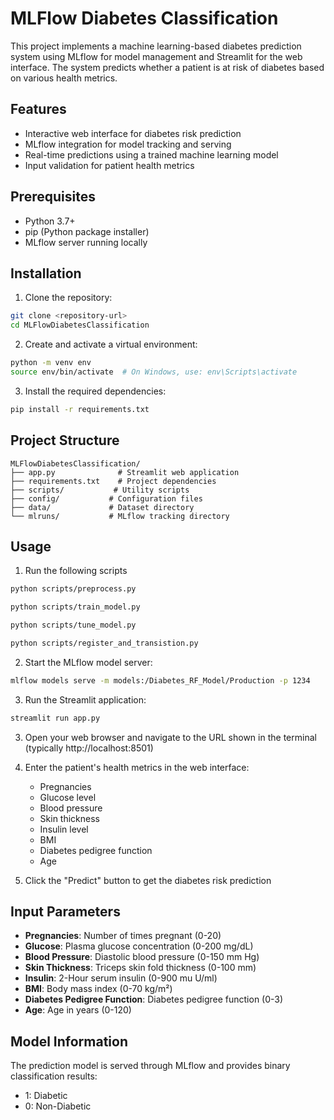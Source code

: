 # MLFlow Diabetes Classification

This project implements a machine learning-based diabetes prediction system using MLflow for model management and Streamlit for the web interface. The system predicts whether a patient is at risk of diabetes based on various health metrics.

## Features

- Interactive web interface for diabetes risk prediction
- MLflow integration for model tracking and serving
- Real-time predictions using a trained machine learning model
- Input validation for patient health metrics

## Prerequisites

- Python 3.7+
- pip (Python package installer)
- MLflow server running locally

## Installation

1. Clone the repository:
```bash
git clone <repository-url>
cd MLFlowDiabetesClassification
```

2. Create and activate a virtual environment:
```bash
python -m venv env
source env/bin/activate  # On Windows, use: env\Scripts\activate
```

3. Install the required dependencies:
```bash
pip install -r requirements.txt
```

## Project Structure

```
MLFlowDiabetesClassification/
├── app.py              # Streamlit web application
├── requirements.txt    # Project dependencies
├── scripts/           # Utility scripts
├── config/           # Configuration files
├── data/             # Dataset directory
└── mlruns/           # MLflow tracking directory
```

## Usage
1. Run the following scripts
```bash
python scripts/preprocess.py
```
```bash
python scripts/train_model.py
```
```bash
python scripts/tune_model.py
```
```bash
python scripts/register_and_transistion.py
```

2. Start the MLflow model server:
```bash
mlflow models serve -m models:/Diabetes_RF_Model/Production -p 1234
```

3. Run the Streamlit application:
```bash
streamlit run app.py
```

3. Open your web browser and navigate to the URL shown in the terminal (typically http://localhost:8501)

4. Enter the patient's health metrics in the web interface:
   - Pregnancies
   - Glucose level
   - Blood pressure
   - Skin thickness
   - Insulin level
   - BMI
   - Diabetes pedigree function
   - Age

5. Click the "Predict" button to get the diabetes risk prediction

## Input Parameters

- **Pregnancies**: Number of times pregnant (0-20)
- **Glucose**: Plasma glucose concentration (0-200 mg/dL)
- **Blood Pressure**: Diastolic blood pressure (0-150 mm Hg)
- **Skin Thickness**: Triceps skin fold thickness (0-100 mm)
- **Insulin**: 2-Hour serum insulin (0-900 mu U/ml)
- **BMI**: Body mass index (0-70 kg/m²)
- **Diabetes Pedigree Function**: Diabetes pedigree function (0-3)
- **Age**: Age in years (0-120)

## Model Information

The prediction model is served through MLflow and provides binary classification results:
- 1: Diabetic
- 0: Non-Diabetic
